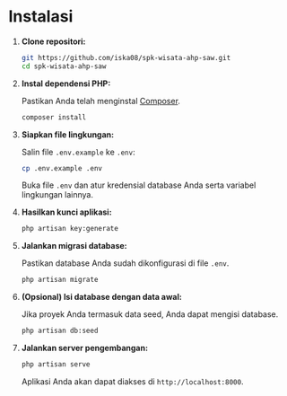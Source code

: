 # Instalasi

1. **Clone repositori:**

    ```sh
    git https://github.com/iska08/spk-wisata-ahp-saw.git
    cd spk-wisata-ahp-saw
    ```

2. **Instal dependensi PHP:**

    Pastikan Anda telah menginstal [Composer](https://getcomposer.org/).

    ```sh
    composer install
    ```

3. **Siapkan file lingkungan:**

    Salin file `.env.example` ke `.env`:

    ```sh
    cp .env.example .env
    ```

    Buka file `.env` dan atur kredensial database Anda serta variabel lingkungan lainnya.

4. **Hasilkan kunci aplikasi:**

    ```sh
    php artisan key:generate
    ```

5. **Jalankan migrasi database:**

    Pastikan database Anda sudah dikonfigurasi di file `.env`.

    ```sh
    php artisan migrate
    ```

6. **(Opsional) Isi database dengan data awal:**

    Jika proyek Anda termasuk data seed, Anda dapat mengisi database.

    ```sh
    php artisan db:seed
    ```

7. **Jalankan server pengembangan:**

    ```sh
    php artisan serve
    ```

    Aplikasi Anda akan dapat diakses di `http://localhost:8000`.
